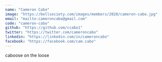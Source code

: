 ```yaml
---
name: "Cameron Cabo"
image: "https://bellsociety.com/images/members/2020/cameron-cabo.jpg"
email: "mailto:cameroncabo@gmail.com"
code: "cameron-cabo"
github: "https://github.com/ccabo1"
twitter: "https://twitter.com/cameroncabo"
linkedin: "https://linkedin.com/in/cameroncabo"
facebook: "https://facebook.com/cam.cabo"
---
```

caboose on the loose